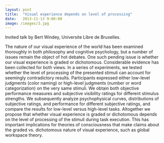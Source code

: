 ```yaml
---
layout: post
title:  "Visual experience depends on level of processing"
date:   2013-11-13 9:00:00
image: /images/3.jpg
---
```


Invited talk by Bert Windey, Universite Libre de Bruxelles.

The nature of our visual experience of the world has been examined thoroughly in both philosophy and cognitive psychology, but a number of issues remain the object of hot debates. One such pending issue is whether our visual experience is graded or dichotomous. Considerable evidence has been collected for both views. In a series of experiments, we tested whether the level of processing of the presented stimuli can account for seemingly contradictory results. Participants expressed either low-level judgments (color naming) or high-level judgments (number or word categorization) on the very same stimuli. We obtain both objective performance measures and subjective visibility ratings for different stimulus strengths. We subsequently analyze psychophysical curves, distributions of subjective ratings, and performance for different subjective ratings, and compare the results for low-level versus high-level tasks. Altogether we propose that whether visual experience is graded or dichotomous depends on the level of processing of the stimuli during task execution. This has important implications for theories of  consciousness that make claims about the graded vs. dichotomous nature of visual experience, such as global workspace theory.
